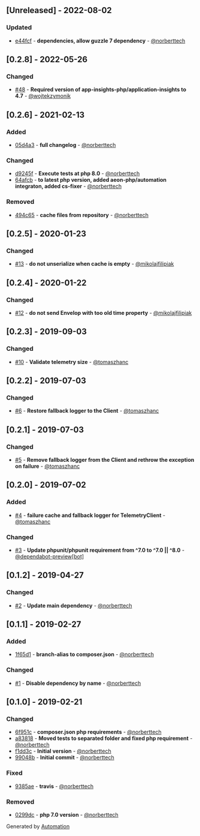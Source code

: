 ## [Unreleased] - 2022-08-02

### Updated
- [e44fcf](https://github.com/app-insights-php/client/commit/e44fcfc3307000a96f359a76cb9756cf5c769d2c) - **dependencies, allow guzzle 7 dependency** - [@norberttech](https://github.com/norberttech)

## [0.2.8] - 2022-05-26

### Changed
- [#48](https://github.com/app-insights-php/client/pull/48) - **Required version of app-insights-php/application-insights to 4.7** - [@wojtekzymonik](https://github.com/wojtekzymonik)

## [0.2.6] - 2021-02-13

### Added
- [05d4a3](https://github.com/app-insights-php/client/commit/05d4a3c4b6a431f4e159b6ea60a6fa8cf2f7cdf1) - **full changelog** - [@norberttech](https://github.com/norberttech)

### Changed
- [d9245f](https://github.com/app-insights-php/client/commit/d9245f8d226675445cdb6f5d7b4f1fa70f37b77e) - **Execute tests at php 8.0** - [@norberttech](https://github.com/norberttech)
- [64afcb](https://github.com/app-insights-php/client/commit/64afcb534e95db13695c81312d96c5edec5086c0) - **to latest php version, added aeon-php/automation integraton, added cs-fixer** - [@norberttech](https://github.com/norberttech)

### Removed
- [494c65](https://github.com/app-insights-php/client/commit/494c65e152c79638874291a6acbb791cd3845cee) - **cache files from repository** - [@norberttech](https://github.com/norberttech)

## [0.2.5] - 2020-01-23

### Changed
- [#13](https://github.com/app-insights-php/client/pull/13) - **do not unserialize when cache is empty** - [@mikolajfilipiak](https://github.com/mikolajfilipiak)

## [0.2.4] - 2020-01-22

### Changed
- [#12](https://github.com/app-insights-php/client/pull/12) - **do not send Envelop with too old time property** - [@mikolajfilipiak](https://github.com/mikolajfilipiak)

## [0.2.3] - 2019-09-03

### Changed
- [#10](https://github.com/app-insights-php/client/pull/10) - **Validate telemetry size** - [@tomaszhanc](https://github.com/tomaszhanc)

## [0.2.2] - 2019-07-03

### Changed
- [#6](https://github.com/app-insights-php/client/pull/6) - **Restore fallback logger to the Client** - [@tomaszhanc](https://github.com/tomaszhanc)

## [0.2.1] - 2019-07-03

### Changed
- [#5](https://github.com/app-insights-php/client/pull/5) - **Remove fallback logger from the Client and rethrow the exception on failure** - [@tomaszhanc](https://github.com/tomaszhanc)

## [0.2.0] - 2019-07-02

### Added
- [#4](https://github.com/app-insights-php/client/pull/4) - **failure cache and fallback logger for TelemetryClient** - [@tomaszhanc](https://github.com/tomaszhanc)

### Changed
- [#3](https://github.com/app-insights-php/client/pull/3) - **Update phpunit/phpunit requirement from ^7.0 to ^7.0 || ^8.0** - [@dependabot-preview[bot]](https://github.com/apps/dependabot-preview)

## [0.1.2] - 2019-04-27

### Changed
- [#2](https://github.com/app-insights-php/client/pull/2) - **Update main dependency** - [@norberttech](https://github.com/norberttech)

## [0.1.1] - 2019-02-27

### Added
- [1f65d1](https://github.com/app-insights-php/client/commit/1f65d1265550534e9351c118beb5597e6c3d182e) - **branch-alias to composer.json** - [@norberttech](https://github.com/norberttech)

### Changed
- [#1](https://github.com/app-insights-php/client/pull/1) - **Disable dependency by name** - [@norberttech](https://github.com/norberttech)

## [0.1.0] - 2019-02-21

### Changed
- [6f951c](https://github.com/app-insights-php/client/commit/6f951c9ed507a694e7f14a60c993b65910418bcc) - **composer.json php requirements** - [@norberttech](https://github.com/norberttech)
- [a83818](https://github.com/app-insights-php/client/commit/a838180a2e2146c74e65d65df9c79c9110cc3b17) - **Moved tests to separated folder and fixed php requirement** - [@norberttech](https://github.com/norberttech)
- [f1dd3c](https://github.com/app-insights-php/client/commit/f1dd3ce809e3b700bdfb1c5cd7bec37c9ac18d3c) - **Initial version** - [@norberttech](https://github.com/norberttech)
- [99048b](https://github.com/app-insights-php/client/commit/99048b78702ee25d4aa6928c3db4a45a0a4881d9) - **Initial commit** - [@norberttech](https://github.com/norberttech)

### Fixed
- [9385ae](https://github.com/app-insights-php/client/commit/9385ae85e84b6be8d3eca13e3e6f0c320788a806) - **travis** - [@norberttech](https://github.com/norberttech)

### Removed
- [0299dc](https://github.com/app-insights-php/client/commit/0299dc539adf6f054334338c48bc047f7cb7860a) - **php 7.0 version** - [@norberttech](https://github.com/norberttech)

Generated by [Automation](https://github.com/aeon-php/automation)
